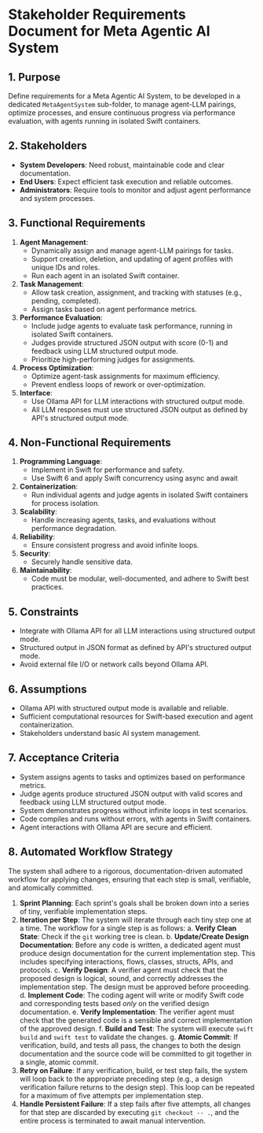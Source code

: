 <!--
This file is intended to be read by the AI agents and not parsed by the agentic system.
-->
# Stakeholder Requirements Document for Meta Agentic AI System

## 1. Purpose
Define requirements for a Meta Agentic AI System, to be developed in a dedicated `MetaAgentSystem` sub-folder, to manage agent-LLM pairings, optimize processes, and ensure continuous progress via performance evaluation, with agents running in isolated Swift containers.

## 2. Stakeholders
- **System Developers**: Need robust, maintainable code and clear documentation.
- **End Users**: Expect efficient task execution and reliable outcomes.
- **Administrators**: Require tools to monitor and adjust agent performance and system processes.

## 3. Functional Requirements
1. **Agent Management**:
   - Dynamically assign and manage agent-LLM pairings for tasks.
   - Support creation, deletion, and updating of agent profiles with unique IDs and roles.
   - Run each agent in an isolated Swift container.
2. **Task Management**:
   - Allow task creation, assignment, and tracking with statuses (e.g., pending, completed).
   - Assign tasks based on agent performance metrics.
3. **Performance Evaluation**:
   - Include judge agents to evaluate task performance, running in isolated Swift containers.
   - Judges provide structured JSON output with score (0-1) and feedback using LLM structured output mode.
   - Prioritize high-performing judges for assignments.
4. **Process Optimization**:
   - Optimize agent-task assignments for maximum efficiency.
   - Prevent endless loops of rework or over-optimization.
5. **Interface**:
   - Use Ollama API for LLM interactions with structured output mode.
   - All LLM responses must use structured JSON output as defined by API's structured output mode.

## 4. Non-Functional Requirements
1. **Programming Language**:
   - Implement in Swift for performance and safety.
   - Use Swift 6 and apply Swift concurrency using async and await
2. **Containerization**:
   - Run individual agents and judge agents in isolated Swift containers for process isolation.
3. **Scalability**:
   - Handle increasing agents, tasks, and evaluations without performance degradation.
4. **Reliability**:
   - Ensure consistent progress and avoid infinite loops.
5. **Security**:
   - Securely handle sensitive data.
6. **Maintainability**:
   - Code must be modular, well-documented, and adhere to Swift best practices.

## 5. Constraints
- Integrate with Ollama API for all LLM interactions using structured output mode.
- Structured output in JSON format as defined by API's structured output mode.
- Avoid external file I/O or network calls beyond Ollama API.

## 6. Assumptions
- Ollama API with structured output mode is available and reliable.
- Sufficient computational resources for Swift-based execution and agent containerization.
- Stakeholders understand basic AI system management.

## 7. Acceptance Criteria
- System assigns agents to tasks and optimizes based on performance metrics.
- Judge agents produce structured JSON output with valid scores and feedback using LLM structured output mode.
- System demonstrates progress without infinite loops in test scenarios.
- Code compiles and runs without errors, with agents in Swift containers.
- Agent interactions with Ollama API are secure and efficient.

## 8. Automated Workflow Strategy
The system shall adhere to a rigorous, documentation-driven automated workflow for applying changes, ensuring that each step is small, verifiable, and atomically committed.

1.  **Sprint Planning**: Each sprint's goals shall be broken down into a series of tiny, verifiable implementation steps.
2.  **Iteration per Step**: The system will iterate through each tiny step one at a time. The workflow for a single step is as follows:
    a. **Verify Clean State**: Check if the `git` working tree is clean.
    b. **Update/Create Design Documentation**: Before any code is written, a dedicated agent must produce design documentation for the current implementation step. This includes specifying interactions, flows, classes, structs, APIs, and protocols.
    c. **Verify Design**: A verifier agent must check that the proposed design is logical, sound, and correctly addresses the implementation step. The design must be approved before proceeding.
    d. **Implement Code**: The coding agent will write or modify Swift code and corresponding tests based *only* on the verified design documentation.
    e. **Verify Implementation**: The verifier agent must check that the generated code is a sensible and correct implementation of the approved design.
    f. **Build and Test**: The system will execute `swift build` and `swift test` to validate the changes.
    g. **Atomic Commit**: If verification, build, and tests all pass, the changes to both the design documentation and the source code will be committed to git together in a single, atomic commit.
3.  **Retry on Failure**: If any verification, build, or test step fails, the system will loop back to the appropriate preceding step (e.g., a design verification failure returns to the design step). This loop can be repeated for a maximum of five attempts per implementation step.
4.  **Handle Persistent Failure**: If a step fails after five attempts, all changes for that step are discarded by executing `git checkout -- .`, and the entire process is terminated to await manual intervention.
